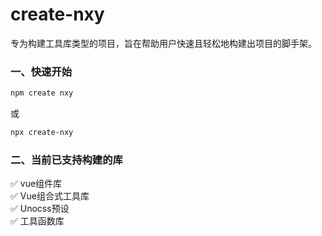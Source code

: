 # create-nxy

专为构建工具库类型的项目，旨在帮助用户快速且轻松地构建出项目的脚手架。

### 一、快速开始

```bash
npm create nxy
```
或
```bash
npx create-nxy
```

### 二、当前已支持构建的库

  ✅ vue组件库<br />
  ✅ Vue组合式工具库<br />
  ✅ Unocss预设<br />
  ✅ 工具函数库<br />
